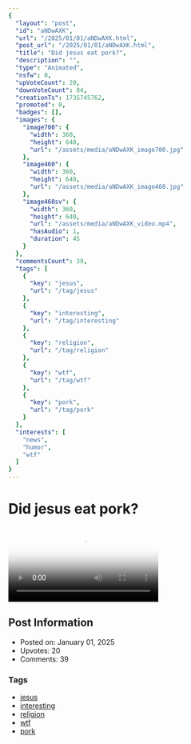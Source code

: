 ```yaml
---
{
  "layout": "post",
  "id": "aNDwAXK",
  "url": "/2025/01/01/aNDwAXK.html",
  "post_url": "/2025/01/01/aNDwAXK.html",
  "title": "Did jesus eat pork?",
  "description": "",
  "type": "Animated",
  "nsfw": 0,
  "upVoteCount": 20,
  "downVoteCount": 84,
  "creationTs": 1735745762,
  "promoted": 0,
  "badges": [],
  "images": {
    "image700": {
      "width": 360,
      "height": 640,
      "url": "/assets/media/aNDwAXK_image700.jpg"
    },
    "image460": {
      "width": 360,
      "height": 640,
      "url": "/assets/media/aNDwAXK_image460.jpg"
    },
    "image460sv": {
      "width": 360,
      "height": 640,
      "url": "/assets/media/aNDwAXK_video.mp4",
      "hasAudio": 1,
      "duration": 45
    }
  },
  "commentsCount": 39,
  "tags": [
    {
      "key": "jesus",
      "url": "/tag/jesus"
    },
    {
      "key": "interesting",
      "url": "/tag/interesting"
    },
    {
      "key": "religion",
      "url": "/tag/religion"
    },
    {
      "key": "wtf",
      "url": "/tag/wtf"
    },
    {
      "key": "pork",
      "url": "/tag/pork"
    }
  ],
  "interests": [
    "news",
    "humor",
    "wtf"
  ]
}
---
```


# Did jesus eat pork?

<video controls playsinline loop poster="/assets/media/aNDwAXK_image460.jpg">
  <source src="/assets/media/aNDwAXK_video.mp4" type="video/mp4">
  Your browser does not support the video tag.
</video>

## Post Information

- Posted on: January 01, 2025
- Upvotes: 20
- Comments: 39

### Tags

- [jesus](/tag/jesus)
- [interesting](/tag/interesting)
- [religion](/tag/religion)
- [wtf](/tag/wtf)
- [pork](/tag/pork)
